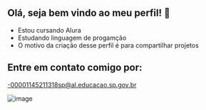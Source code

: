 ## Olá, seja bem vindo ao meu perfil! 👋

- Estou cursando Alura
- Estudando linguagem de progamção 
- O motivo da criação desse perfil é para compartilhar projetos
 
## Entre em contato comigo por:
  -00001145211318sp@al.educacao.sp.gov.br

![image](https://github.com/user-attachments/assets/2ebd05ad-6a8b-4c96-b88a-ef5481ea7b53)

